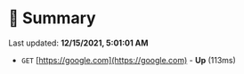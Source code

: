 # 📖 Summary
Last updated: **12/15/2021, 5:01:01 AM**

- `GET` [https://google.com](https://google.com) - **Up** (113ms)
